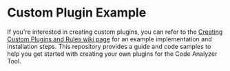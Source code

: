 # Custom Plugin Example

If you're interested in creating custom plugins, you can refer to the [Creating Custom Plugins and Rules wiki page](https://github.com/CodeAnalyzerIS/code-analyzer-tool/wiki/Creating-Custom-Plugins-and-Rules) for an example implementation and installation steps. This repository provides a guide and code samples to help you get started with creating your own plugins for the Code Analyzer Tool.
